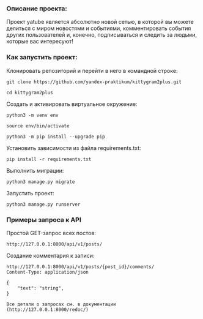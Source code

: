 ### Описание проекта:

Проект yatube является абсолютно новой сетью, в которой вы можете делиться с миром новостями и событиями, комментировать события других пользователей и, конечно, подписываться и следить за людьми, которые вас интересуют!

### Как запустить проект:

Клонировать репозиторий и перейти в него в командной строке:

```
git clone https://github.com/yandex-praktikum/kittygram2plus.git
```

```
cd kittygram2plus
```

Cоздать и активировать виртуальное окружение:

```
python3 -m venv env
```

```
source env/bin/activate
```

```
python3 -m pip install --upgrade pip
```

Установить зависимости из файла requirements.txt:

```
pip install -r requirements.txt
```

Выполнить миграции:

```
python3 manage.py migrate
```

Запустить проект:

```
python3 manage.py runserver
```
### Примеры запроса к API

Простой GET-запрос всех постов:

```
http://127.0.0.1:8000/api/v1/posts/
```

Создание комментария к записи:

```
http://127.0.0.1:8000/api/v1/posts/{post_id}/comments/
Content-Type: application/json

{
    "text": "string",
}

Все детали о запросах см. в документации (http://127.0.0.1:8000/redoc/)